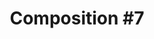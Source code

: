 ---
ee_id: '64'
site: '1'
type: '2'
url: 2010-023-composition-7
title: 'Composition #7'
year: '2010'
display_year: '2010'
medium: Frets on Fire software mod
dims:
pitch: "​La Monte Young's Composition #7 as a guitar hero style game."
ps: '​This is a mod file for the desktop game Frets on Fire, which is an open source
  version of Guitar Hero. Below you can download the mod files, to be placed in the
  Frets on Fire song folder. This will allow you to play this game on your own version
  of Frets On Fire. For those not in the know, Composition #7 calls for two notes
  to be held for "a long time". For this game, "a long time" was defined as the classic
  length of a pop song. About 4 minutes. '
live_url:
related:
youtube:
related_code:
imgs: composition-7-2010-023-still-database-ih.jpg,composition-7-2010-023-install-database-HBM.jpg,composition-7-2010-023-detail-database-studio_1.jpg
subheading:
download: arcangel_composition_7.zip
add_credit:
commission:
layout: things-i-made
---